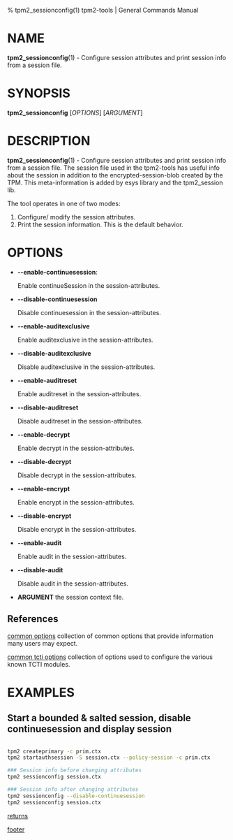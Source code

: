 % tpm2_sessionconfig(1) tpm2-tools | General Commands Manual

# NAME

**tpm2_sessionconfig**(1) - Configure session attributes and print session info
from a session file.

# SYNOPSIS

**tpm2_sessionconfig** [*OPTIONS*] [*ARGUMENT*]

# DESCRIPTION

**tpm2_sessionconfig**(1) - Configure session attributes and print session info
from a session file. The session file used in the tpm2-tools has useful info
about the session in addition to the encrypted-session-blob created by the TPM.
This meta-information is added by esys library and the tpm2_session lib.

The tool operates in one of two modes:
1. Configure/ modify the session attributes.
2. Print the session information. This is the default behavior.

# OPTIONS

  * **\--enable-continuesession**:

    Enable continueSession in the session-attributes.

  * **\--disable-continuesession**

    Disable continuesession in the session-attributes.

  * **\--enable-auditexclusive**

    Enable auditexclusive in the session-attributes.

  * **\--disable-auditexclusive**

    Disable auditexclusive in the session-attributes.

  * **\--enable-auditreset**

    Enable  auditreset in the session-attributes.

  * **\--disable-auditreset**

    Disable auditreset in the session-attributes.

  * **\--enable-decrypt**

    Enable  decrypt in the session-attributes.

  * **\--disable-decrypt**

    Disable decrypt in the session-attributes.

  * **\--enable-encrypt**

    Enable  encrypt in the session-attributes.

  * **\--disable-encrypt**

    Disable encrypt in the session-attributes.

  * **\--enable-audit**

    Enable  audit in the session-attributes.

  * **\--disable-audit**

    Disable audit in the session-attributes.

* **ARGUMENT** the session context file.

## References

[common options](common/options.md) collection of common options that provide
information many users may expect.

[common tcti options](common/tcti.md) collection of options used to configure
the various known TCTI modules.

# EXAMPLES

## Start a bounded & salted session, disable continuesession and display session

```bash

tpm2 createprimary -c prim.ctx
tpm2 startauthsession -S session.ctx --policy-session -c prim.ctx

### Session info before changing attributes
tpm2 sessionconfig session.ctx

### Session info after changing attributes
tpm2 sessionconfig --disable-continuesession
tpm2 sessionconfig session.ctx

```

[returns](common/returns.md)

[footer](common/footer.md)
